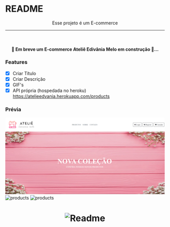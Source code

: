 # README
<p align="center"> Esse projeto é um E-commerce </p>



---
<br>

<h4 align="center">
 🚧 Em breve um E-commerce Ateliê Edivânia Melo em construção 🚧...
  </h4>

### Features
- [X] Criar Título
- [X] Criar Descrição
- [X] GIF's
- [X] API própria (hospedada no heroku) https://atelieedvania.herokuapp.com/products

### Prévia
<img alt="previa" src="./atelie.png"/> 
<img alt="products" src="/lasproducts2.png" />
<img alt="products" src="/lasproducts3.png" />

<h1 align="center">
  <img alt="Readme" title="Readme" src="https://rafaelherculano.com.br/assets/images/busy.gif" />
</h1>
